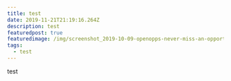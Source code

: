 ```yaml
---
title: test
date: 2019-11-21T21:19:16.264Z
description: test
featuredpost: true
featuredimage: /img/screenshot_2019-10-09-openopps-never-miss-an-opportunity.png
tags:
  - test
---
```

test
